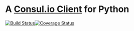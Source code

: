 # A [Consul.io Client](http://www.consul.io/) for Python

[![Build Status](https://travis-ci.org/cablehead/python-consul.svg?branch=master)](https://travis-ci.org/cablehead/python-consul)[![Coverage Status](https://coveralls.io/repos/cablehead/python-consul/badge.png?branch=master)](https://coveralls.io/r/cablehead/python-consul?branch=master)
